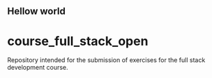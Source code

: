 ## Hellow world
# course_full_stack_open
Repository intended for the submission of exercises for the full stack development course.
